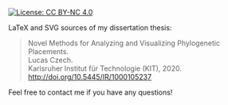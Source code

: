 [![License: CC BY-NC 4.0](https://licensebuttons.net/l/by-nc/3.0/88x31.png)](https://creativecommons.org/licenses/by-nc/4.0/)

LaTeX and SVG sources of my dissertation thesis:

> Novel Methods for Analyzing and Visualizing Phylogenetic Placements.</br>
> Lucas Czech.</br>
> Karlsruher Institut für Technologie (KIT), 2020. http://doi.org/10.5445/IR/1000105237

Feel free to contact me if you have any questions!
